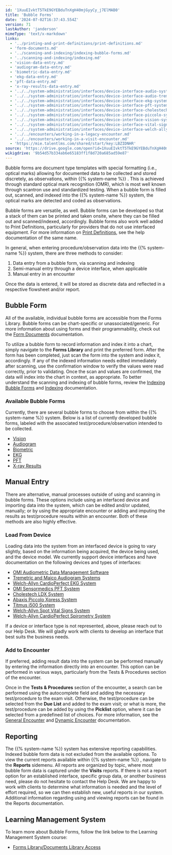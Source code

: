 ```yaml
---
id: '1XuuEIvktT5TkE9GYEBduTnXgH40mjGyyCy_j7ElMAB0'
title: 'Bubble Forms'
date: '2024-07-02T16:37:43.554Z'
version: 71
lastAuthor: 'janderson'
mimeType: 'text/x-markdown'
links:
  - '../printing-and-print-definitions/print-definitions.md'
  - 'form-documents.md'
  - '../scanning-and-indexing/indexing-bubble-forms.md'
  - '../scanning-and-indexing/indexing.md'
  - 'vision-data-entry.md'
  - 'audiogram-data-entry.md'
  - 'biometric-data-entry.md'
  - 'ekg-data-entry.md'
  - 'pft-data-entry.md'
  - 'x-ray-results-data-entry.md'
  - '../../system-administration/interfaces/device-interface-audio-system.md'
  - '../../system-administration/interfaces/device-interface-audio-tremetrics-maico.md'
  - '../../system-administration/interfaces/device-interface-ekg-system.md'
  - '../../system-administration/interfaces/device-interface-pft-system.md'
  - '../../system-administration/interfaces/device-interface-cholestech-ldx.md'
  - '../../system-administration/interfaces/device-interface-piccolo-system.md'
  - '../../system-administration/interfaces/device-interface-vision-system.md'
  - '../../system-administration/interfaces/device-interface-vital-signs.md'
  - '../../system-administration/interfaces/device-interface-welch-allyn-spirometry.md'
  - '../../encounters/working-in-a-legacy-encounter.md'
  - '../../encounters/working-in-a-visit-encounter.md'
  - 'https://mie.talentlms.com/shared/start/key:LBZIDNHR'
source: 'https://drive.google.com/open?id=1XuuEIvktT5TkE9GYEBduTnXgH40mjGyyCy_j7ElMAB0'
wikigdrive: '9b54d57b334ab6e65183ff1f8d720a685ad59e87'
---
```

Bubble forms are document type templates with special formatting (i.e., optical marks) allowing for documented data to be collected and stored discretely, as observations, within {{% system-name %}} . This is achieved through standard optical mark recognition (OMR), which is most well known through scantron use and standardized testing. When a bubble form is filled out, scanned, and indexed into the {{% system-name %}} system, the optical marks are detected and coded as observations.

Bubble forms are versatile, as well. Bubble forms can be developed so that a stack of them can be printed and taken onsite, where they can be filled out and scanned/indexed, accordingly. Bubble forms also work well added to Print Definitions, particularly for providers that do not use interfaced equipment. For more information on [Print Definitions](../printing-and-print-definitions/print-definitions.md), see the help documentation of the same name.

In general, when entering procedure/observation data into the {{% system-name %}} system, there are three methods to consider:

1. Data entry from a bubble form, via scanning and indexing
2. Semi-manual entry through a device interface, when applicable
3. Manual entry in an encounter

Once the data is entered, it will be stored as discrete data and reflected in a respective flowsheet and/or report.

## Bubble Form

All of the available, individual bubble forms are accessible from the Forms Library. Bubble forms can be chart-specific or unassociated/generic. For more information about using forms and their programmability, check out the [Form Documents](form-documents.md) documentation.

To utilize a bubble form to record information and index it into a chart, simply navigate to the **Forms Library** and print the preferred form. After the form has been completed, just scan the form into the system and index it, accordingly. If any of the indexed information needs edited immediately after scanning, use the confirmation window to verify the values were read correctly, prior to validating. Once the scan and values are confirmed, the data will index into the chart in context, as appropriate. To better understand the scanning and indexing of bubble forms, review the [Indexing Bubble Forms](../scanning-and-indexing/indexing-bubble-forms.md) and [Indexing](../scanning-and-indexing/indexing.md) documentation.

### Available Bubble Forms

Currently, there are several bubble forms to choose from within the {{% system-name %}} system. Below is a list of currently developed bubble forms, labeled with the associated test/procedure/observation intended to be collected.

* [Vision](vision-data-entry.md)
* [Audiogram](audiogram-data-entry.md)
* [Biometric](biometric-data-entry.md)
* [EKG](ekg-data-entry.md)
* [PFT](pft-data-entry.md)
* [X-ray Results](x-ray-results-data-entry.md)

## Manual Entry

There are alternative, manual processes outside of using and scanning in bubble forms. These options include using an interfaced device and importing data into the system, which can be edited and/or updated, manually; or by using the appropriate encounter or adding and imputing the results as test/procedure results within an encounter. Both of these methods are also highly effective.

### Load From Device

Loading data into the system from an interfaced device is going to vary slightly, based on the information being acquired, the device being used, and the device model. We currently support device interfaces and have documentation on the following devices and types of interfaces:

* [OMI Audiometric Data Management Software](../../system-administration/interfaces/device-interface-audio-system.md)
* [Tremetric and Maico Audiogram Systems](../../system-administration/interfaces/device-interface-audio-tremetrics-maico.md)
* [Welch-Allyn CardioPerfect EKG System](../../system-administration/interfaces/device-interface-ekg-system.md)
* [OMI Sensormedics PFT System](../../system-administration/interfaces/device-interface-pft-system.md)
* [Cholestech LDX System](../../system-administration/interfaces/device-interface-cholestech-ldx.md)
* [Abaxis Piccolo Xpress System](../../system-administration/interfaces/device-interface-piccolo-system.md)
* [Titmus i500 System](../../system-administration/interfaces/device-interface-vision-system.md)
* [Welch-Allyn Spot Vital Signs System](../../system-administration/interfaces/device-interface-vital-signs.md)
* [Welch-Allyn CardioPerfect Spirometry System](../../system-administration/interfaces/device-interface-welch-allyn-spirometry.md)

If a device or interface type is not represented, above, please reach out to our Help Desk. We will gladly work with clients to develop an interface that best suits the business needs.

### Add to Encounter

If preferred, adding result data into the system can be performed manually by entering the information directly into an encounter. This option can be performed in various ways, particularly from the Tests & Procedures section of the encounter.

Once in the **Tests & Procedures** section of the encounter, a search can be performed using the autocomplete field and adding the necessary test/procedure to the exam visit. Otherwise, the test/procedure can be selected from the **Due List** and added to the exam visit; or what is more, the test/procedure can be added by using the **Picklist** option, where it can be selected from a predefined list of choices. For more information, see the [General Encounter](../../encounters/working-in-a-legacy-encounter.md) and [Dynamic Encounter](../../encounters/working-in-a-visit-encounter.md) documentation.

## Reporting

The {{% system-name %}} system has extensive reporting capabilities. Indexed bubble form data is not excluded from the available options. To view the current reports available within {{% system-name %}} , navigate to the **Reports** sidemenu. All reports are organized by topic, where most bubble form data is captured under the **Visits** reports. If there is not a report option for an established interface, specific group data, or another business need, please do not hesitate to contact the Help Desk. We are happy to work with clients to determine what information is needed and the level of effort required, so we can then establish new, useful reports in our system. Additional information regarding using and viewing reports can be found in the Reports documentation.

## Learning Management System

To learn more about Bubble Forms, follow the link below to the Learning Management System course:

* [Forms Library/Documents Library Access](https://mie.talentlms.com/shared/start/key:LBZIDNHR)
